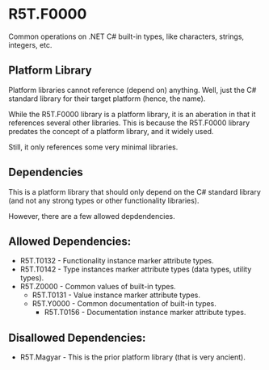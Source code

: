 # R5T.F0000
Common operations on .NET C# built-in types, like characters, strings, integers, etc.


## Platform Library

Platform libraries cannot reference (depend on) anything. Well, just the C# standard library for their target platform (hence, the name).

While the R5T.F0000 library is a platform library, it is an aberation in that it references several other libraries. This is because the R5T.F0000 library predates the concept of a platform library, and it widely used.

Still, it only references some very minimal libraries.


## Dependencies

This is a platform library that should only depend on the C# standard library (and not any strong types or other functionality libraries).

However, there are a few allowed depdendencies.


## Allowed Dependencies:

* R5T.T0132 - Functionality instance marker attribute types.
* R5T.T0142 - Type instances marker attribute types (data types, utility types).
* R5T.Z0000 - Common values of built-in types.
	* R5T.T0131 - Value instance marker attribute types.
	* R5T.Y0000 - Common documentation of built-in types.
		* R5T.T0156 - Documentation instance marker attribute types.


## Disallowed Dependencies:

* R5T.Magyar - This is the prior platform library (that is very ancient).

